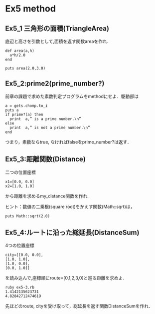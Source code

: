 # Ex5 method
## Ex5_1 三角形の面積(TriangleArea)
底辺と高さを引数として,面積を返す関数areaを作れ. 
```
def area(a,h)
  a*h/2.0
end

puts area(2.0,3.0)
```

## Ex5_2:prime2(prime_number?)
前章の課題で求めた素数判定プログラムをmethodにせよ．駆動部は
```
a = gets.chomp.to_i
puts a
if prime?(a) then
  print  a,” is a prime number.\n”  
else
  print  a,” is not a prime number.\n”
end
```
つまり，素数ならtrue, なければfalseをprime_number?は返す．

## Ex5_3:距離関数(Distance)

二つの位置座標
```
x1=[0.0, 0.0]
x2=[1.0, 1.0]
```
から距離を求めるmy_distance関数を作れ.

ヒント：数値の二乗根(square root)をかえす関数(Math::sqrt)は，
```
puts Math::sqrt(2.0)
```


## Ex5_4:ルートに沿った総延長(DistanceSum)
4つの位置座標 
```
city=[[0.0, 0.0],
[1.0, 1.0],
[1.0, 0.0],
[0.0, 1.0]]
```
を読み込んで,座標順にroute=[0,1,2,3,0]と巡る距離を求めよ.
```
ruby ex5-3.rb
1.4142135623731
4.82842712474619
```

先ほどのroute, cityを受け取って，総延長を返す関数DistanceSumを作れ．
